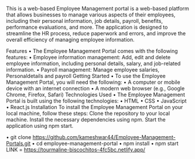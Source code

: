 This is a web-based Employee Management portal is a web-based platform that allows businesses to manage various aspects of their employees, including their personal information, job details, payroll, benefits, performance evaluations, and more. The application is designed to streamline the HR process, reduce paperwork and errors, and improve the overall efficiency of managing employee information.

Features
• The Employee Management Portal comes with the following features:
• Employee information management: Add, edit and delete employee information, including personal details, salary, and job-related information.
• Payroll management: Manage employee salaries, Personaldetails and payroll
Getting Started
• To use the Employee Management Portal, you will need the following:
• A computer or mobile device with an internet connection
• A modern web browser (e.g., Google Chrome, Firefox, Safari)
Technologies Used
• The Employee Management Portal is built using the following technologies:
• HTML
• CSS
• JavaScript
• React.js
Installation
To install the Employee Management Portal on your local machine, follow these steps:
Clone the repository to your local machine.
Install the necessary dependencies using npm.
Start the application using npm start.

• git clone https://github.com/kameshwar44/Employee-Management-Portals.git
• cd employee-management-portal
• npm install
• npm start
LINK = https://tourmaline-biscochitos-4fc5bc.netlify.app/
